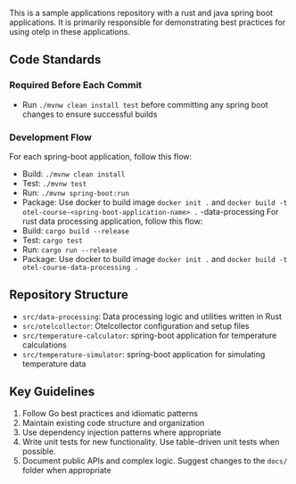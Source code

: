 This is a sample applications repository with a rust and java spring boot applications. It is primarily responsible for demonstrating best practices for using otelp in these applications.

## Code Standards

### Required Before Each Commit
- Run `./mvnw clean install test` before committing any spring boot changes to ensure successful builds

### Development Flow
For each spring-boot application, follow this flow:
- Build: `./mvnw clean install`
- Test: `./mvnw test`
- Run: `./mvnw spring-boot:run`
- Package: Use docker to build image `docker init .` and `docker build -t otel-course-<spring-boot-application-name> .`
-data-processing
For rust data processing application, follow this flow:
- Build: `cargo build --release`
- Test: `cargo test`
- Run: `cargo run --release`
- Package: Use docker to build image `docker init .` and `docker build -t otel-course-data-processing .`

## Repository Structure
- `src/data-processing`: Data processing logic and utilities written in Rust
- `src/otelcollector`: Otelcollector configuration and setup files
- `src/temperature-calculator`: spring-boot application for temperature calculations
- `src/temperature-simulator`: spring-boot application for simulating temperature data

## Key Guidelines
1. Follow Go best practices and idiomatic patterns
2. Maintain existing code structure and organization
3. Use dependency injection patterns where appropriate
4. Write unit tests for new functionality. Use table-driven unit tests when possible.
5. Document public APIs and complex logic. Suggest changes to the `docs/` folder when appropriate
